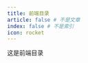 ```yaml
---
title: 前端目录
article: false # 不是文章
index: false # 不是索引
icon: rocket
---
```


这是前端目录

<!-- 用于限制高度 -->
<div class="catalog-display-container">
  <Catalog base='/posts/frontend' />
</div>